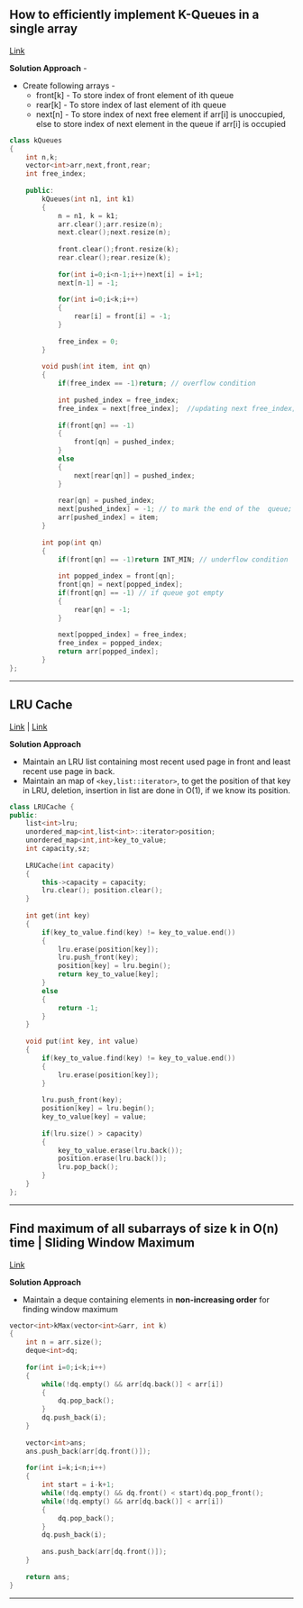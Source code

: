 ## How to efficiently implement K-Queues in a single array
[Link](https://www.geeksforgeeks.org/efficiently-implement-k-queues-single-array/)

**Solution Approach** - 
* Create following arrays - 
  * front[k] - To store index of front element of ith queue
  * rear[k] - To store index of last element of ith queue
  * next[n] - To store index of next free element if arr[i] is unoccupied, else to store index of next element in the queue if arr[i] is occupied

```c++
class kQueues
{
    int n,k;
    vector<int>arr,next,front,rear;
    int free_index;
    
    public:
        kQueues(int n1, int k1)
        {
            n = n1, k = k1;
            arr.clear();arr.resize(n);
            next.clear();next.resize(n);
            
            front.clear();front.resize(k);
            rear.clear();rear.resize(k);
            
            for(int i=0;i<n-1;i++)next[i] = i+1;
            next[n-1] = -1;
            
            for(int i=0;i<k;i++)
            {
                rear[i] = front[i] = -1;
            }
            
            free_index = 0;
        }
        
        void push(int item, int qn)
        {
            if(free_index == -1)return; // overflow condition
            
            int pushed_index = free_index;
            free_index = next[free_index];  //updating next free_index;
            
            if(front[qn] == -1)
            {
                front[qn] = pushed_index;
            }
            else
            {
                next[rear[qn]] = pushed_index;
            }
            
            rear[qn] = pushed_index;
            next[pushed_index] = -1; // to mark the end of the  queue;
            arr[pushed_index] = item;
        }
        
        int pop(int qn)
        {
            if(front[qn] == -1)return INT_MIN; // underflow condition
            
            int popped_index = front[qn];
            front[qn] = next[popped_index];
            if(front[qn] == -1) // if queue got empty
            {
                rear[qn] = -1;
            }
            
            next[popped_index] = free_index;
            free_index = popped_index;
            return arr[popped_index];
        }
};
```

----

## LRU Cache
[Link](https://www.geeksforgeeks.org/lru-cache-implementation/) | [Link](https://leetcode.com/problems/lru-cache/)

**Solution Approach**
* Maintain an LRU list containing most recent used page in front and least recent use page in back.
* Maintain an map of `<key,list::iterator>`, to get the position of that key in LRU, deletion, insertion in list are done in O(1), if we know its position.

```c++
class LRUCache {
public:
    list<int>lru;
    unordered_map<int,list<int>::iterator>position;
    unordered_map<int,int>key_to_value;
    int capacity,sz;
    
    LRUCache(int capacity)
    {
        this->capacity = capacity;
        lru.clear(); position.clear();
    }
    
    int get(int key)
    {
        if(key_to_value.find(key) != key_to_value.end())
        {
            lru.erase(position[key]);
            lru.push_front(key);
            position[key] = lru.begin();
            return key_to_value[key];
        }
        else
        {
            return -1;
        }
    }
    
    void put(int key, int value)
    {
        if(key_to_value.find(key) != key_to_value.end())
        {
            lru.erase(position[key]);
        }
        
        lru.push_front(key);
        position[key] = lru.begin();
        key_to_value[key] = value;
        
        if(lru.size() > capacity)
        {
            key_to_value.erase(lru.back());
            position.erase(lru.back());
            lru.pop_back();
        }
    }
};
```

---

## Find maximum of all subarrays of size k in O(n) time | Sliding Window Maximum
[Link](https://www.geeksforgeeks.org/sliding-window-maximum-maximum-of-all-subarrays-of-size-k/)

**Solution Approach**
* Maintain a deque containing elements in **non-increasing order** for finding window maximum

```c++
vector<int>kMax(vector<int>&arr, int k)
{
    int n = arr.size();
    deque<int>dq;
  
    for(int i=0;i<k;i++)
    {
        while(!dq.empty() && arr[dq.back()] < arr[i])
        {
            dq.pop_back();
        }
        dq.push_back(i);
    }
    
    vector<int>ans;
    ans.push_back(arr[dq.front()]);
    
    for(int i=k;i<n;i++)
    {
        int start = i-k+1;
        while(!dq.empty() && dq.front() < start)dq.pop_front();
        while(!dq.empty() && arr[dq.back()] < arr[i])
        {
            dq.pop_back();
        }
        dq.push_back(i);
        
        ans.push_back(arr[dq.front()]);
    }
    
    return ans;
}
```
---


